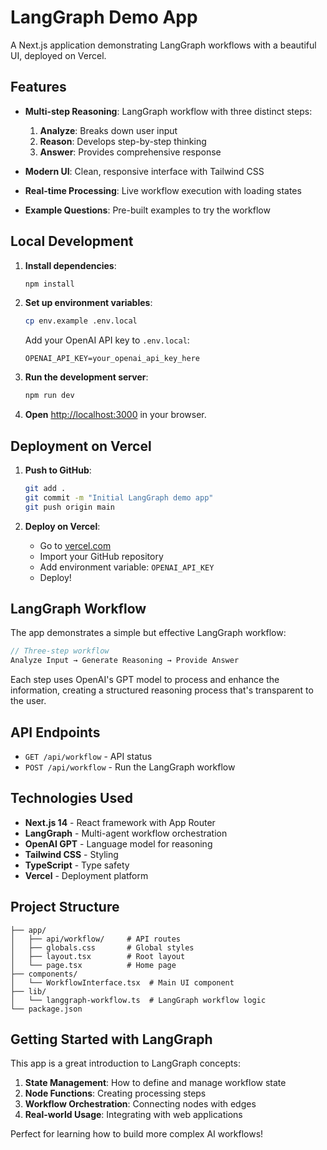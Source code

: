 # LangGraph Demo App

A Next.js application demonstrating LangGraph workflows with a beautiful UI, deployed on Vercel.

## Features

- **Multi-step Reasoning**: LangGraph workflow with three distinct steps:
  1. **Analyze**: Breaks down user input
  2. **Reason**: Develops step-by-step thinking
  3. **Answer**: Provides comprehensive response

- **Modern UI**: Clean, responsive interface with Tailwind CSS
- **Real-time Processing**: Live workflow execution with loading states
- **Example Questions**: Pre-built examples to try the workflow

## Local Development

1. **Install dependencies**:
   ```bash
   npm install
   ```

2. **Set up environment variables**:
   ```bash
   cp env.example .env.local
   ```
   
   Add your OpenAI API key to `.env.local`:
   ```
   OPENAI_API_KEY=your_openai_api_key_here
   ```

3. **Run the development server**:
   ```bash
   npm run dev
   ```

4. **Open** [http://localhost:3000](http://localhost:3000) in your browser.

## Deployment on Vercel

1. **Push to GitHub**:
   ```bash
   git add .
   git commit -m "Initial LangGraph demo app"
   git push origin main
   ```

2. **Deploy on Vercel**:
   - Go to [vercel.com](https://vercel.com)
   - Import your GitHub repository
   - Add environment variable: `OPENAI_API_KEY`
   - Deploy!

## LangGraph Workflow

The app demonstrates a simple but effective LangGraph workflow:

```typescript
// Three-step workflow
Analyze Input → Generate Reasoning → Provide Answer
```

Each step uses OpenAI's GPT model to process and enhance the information, creating a structured reasoning process that's transparent to the user.

## API Endpoints

- `GET /api/workflow` - API status
- `POST /api/workflow` - Run the LangGraph workflow

## Technologies Used

- **Next.js 14** - React framework with App Router
- **LangGraph** - Multi-agent workflow orchestration
- **OpenAI GPT** - Language model for reasoning
- **Tailwind CSS** - Styling
- **TypeScript** - Type safety
- **Vercel** - Deployment platform

## Project Structure

```
├── app/
│   ├── api/workflow/     # API routes
│   ├── globals.css       # Global styles
│   ├── layout.tsx        # Root layout
│   └── page.tsx          # Home page
├── components/
│   └── WorkflowInterface.tsx  # Main UI component
├── lib/
│   └── langgraph-workflow.ts  # LangGraph workflow logic
└── package.json
```

## Getting Started with LangGraph

This app is a great introduction to LangGraph concepts:

1. **State Management**: How to define and manage workflow state
2. **Node Functions**: Creating processing steps
3. **Workflow Orchestration**: Connecting nodes with edges
4. **Real-world Usage**: Integrating with web applications

Perfect for learning how to build more complex AI workflows!
